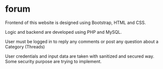 # forum
 
Frontend of this website is designed using Bootstrap, HTML and CSS.
 
 Logic and backend are developed using PHP and MySQL.
 
 User must be logged in to reply any comments or post any question about a Category (Threads)
 
 User credentials and input data are taken with sanitized and secured way. Some security purpose are trying to implement.
